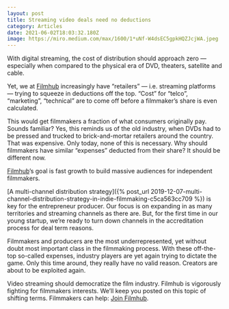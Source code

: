 ```yaml
---
layout: post
title: Streaming video deals need no deductions
category: Articles
date: 2021-06-02T18:03:32.180Z
image: https://miro.medium.com/max/1600/1*uNf-W4dsEC5gpkHQZJcjWA.jpeg
---
```

With digital streaming, the cost of distribution should approach zero — especially when compared to the physical era of DVD, theaters, satellite and cable.

Yet, we at [Filmhub](https://filmhub.com) increasingly have “retailers” — i.e. streaming platforms — trying to squeeze in deductions off the top. “Cost” for “telco”, “marketing”, “technical” are to come off before a filmmaker’s share is even calculated.

This would get filmmakers a fraction of what consumers originally pay. Sounds familiar? Yes, this reminds us of the old industry, when DVDs had to be pressed and trucked to brick-and-mortar retailers around the country. That was expensive. Only today, none of this is necessary. Why should filmmakers have similar “expenses” deducted from their share? It should be different now.

[Filmhub](https://filmhub.com)’s goal is fast growth to build massive audiences for independent filmmakers. 

[A multi-channel distribution strategy]({% post_url 2019-12-07-multi-channel-distribution-strategy-in-indie-filmmaking-c5ca563cc709 %}) is key for the entrepreneur producer. Our focus is on expanding in as many territories and streaming channels as there are. But, for the first time in our young startup, we’re ready to turn down channels in the accreditation process for deal term reasons.

Filmmakers and producers are the most underrepresented, yet without doubt most important class in the filmmaking process. With these off-the-top so-called expenses, industry players are yet again trying to dictate the game. Only this time around, they really have no valid reason. Creators are about to be exploited again.

Video streaming should democratize the film industry. Filmhub is vigorously fighting for filmmakers interests. We’ll keep you posted on this topic of shifting terms. Filmmakers can help: [Join Filmhub](https://app.filmhub.com/owner/signup).